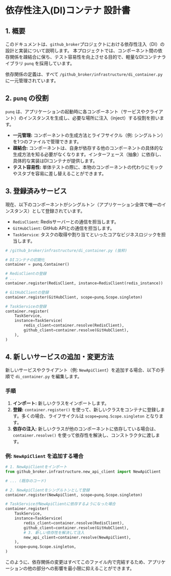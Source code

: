 # 依存性注入(DI)コンテナ 設計書

## 1. 概要

このドキュメントは、`github_broker`プロジェクトにおける依存性注入（DI）の設計と実装について説明します。
本プロジェクトでは、コンポーネント間の依存関係を疎結合に保ち、テスト容易性を向上させる目的で、軽量なDIコンテナライブラリ `punq` を採用しています。

依存関係の定義は、すべて `/github_broker/infrastructure/di_container.py` に一元管理されています。

## 2. `punq` の役割

`punq` は、アプリケーションの起動時に各コンポーネント（サービスやクライアント）のインスタンスを生成し、必要な場所に注入（inject）する役割を担います。

- **一元管理:** コンポーネントの生成方法とライフサイクル（例: シングルトン）を1つのファイルで管理できます。
- **疎結合:** コンポーネントは、自身が依存する他のコンポーネントの具体的な生成方法を知る必要がなくなります。インターフェース（抽象）に依存し、具体的な実装はDIコンテナが提供します。
- **テスト容易性:** 単体テストの際に、本物のコンポーネントの代わりにモックやスタブを容易に差し替えることができます。

## 3. 登録済みサービス

現在、以下のコンポーネントがシングルトン（アプリケーション全体で唯一のインスタンス）として登録されています。

- `RedisClient`: Redisサーバーとの通信を担当します。
- `GitHubClient`: GitHub APIとの通信を担当します。
- `TaskService`: タスクの取得や割り当てといったコアなビジネスロジックを担当します。

```python
# /github_broker/infrastructure/di_container.py (抜粋)

# DIコンテナの初期化
container = punq.Container()

# RedisClientの登録
# ...
container.register(RedisClient, instance=RedisClient(redis_instance))

# GitHubClientの登録
container.register(GitHubClient, scope=punq.Scope.singleton)

# TaskServiceの登録
container.register(
    TaskService,
    instance=TaskService(
        redis_client=container.resolve(RedisClient),
        github_client=container.resolve(GitHubClient),
    ),
)
```

## 4. 新しいサービスの追加・変更方法

新しいサービスやクライアント（例: `NewApiClient`）を追加する場合、以下の手順で `di_container.py` を編集します。

### 手順

1.  **インポート:** 新しいクラスをインポートします。
2.  **登録:** `container.register()` を使って、新しいクラスをコンテナに登録します。多くの場合、ライフサイクルは `scope=punq.Scope.singleton` となります。
3.  **依存の注入:** 新しいクラスが他のコンポーネントに依存している場合は、`container.resolve()` を使って依存性を解決し、コンストラクタに渡します。

### 例: `NewApiClient` を追加する場合

```python
# 1. NewApiClientをインポート
from github_broker.infrastructure.new_api_client import NewApiClient

# ... (既存のコード)

# 2. NewApiClientをシングルトンとして登録
container.register(NewApiClient, scope=punq.Scope.singleton)

# TaskServiceがNewApiClientに依存するようになった場合
container.register(
    TaskService,
    instance=TaskService(
        redis_client=container.resolve(RedisClient),
        github_client=container.resolve(GitHubClient),
        # 3. 新しい依存性を解決して注入
        new_api_client=container.resolve(NewApiClient),
    ),
    scope=punq.Scope.singleton,
)
```

このように、依存関係の変更はすべてこのファイル内で完結するため、アプリケーションの他の部分への影響を最小限に抑えることができます。
